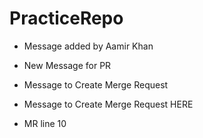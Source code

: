 # PracticeRepo

- Message added by Aamir Khan

- New Message for PR

- Message to Create Merge Request

- Message to Create Merge Request HERE

- MR line 10
